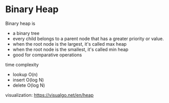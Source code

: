 # Binary Heap

Binary heap is

- a binary tree
- every child belongs to a parent node that has a greater priority or value.
- when the root node is the largest, it's called max heap
- when the root node is the smallest, it's called min heap
- good for comparative operations

time complexity

- lookup O(n)
- insert O(log N)
- delete O(log N)

visualization: https://visualgo.net/en/heap
